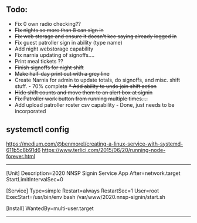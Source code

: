 ## Todo:

* Fix 0 own radio checking??
* ~~Fix nights so more than 8 can sign in~~
* ~~Fix web storage and ensure it doesn't kee saying already logged in~~
* Fix guest patroller sign in ability (type name)
* Add night webstorage capability
* Fix narnia updating of signoffs....
* Print meal tickets ??
* ~~Finish signoffs for night shift~~
* ~~Make half-day print out with a grey line~~
* Create Narnia for admin to update totals, do signoffs, and misc. shift stuff. - 70% complete
~~* Add ability to undo join shift action~~
* ~~Hide shift counts and move them to an alert box at signin~~
* ~~Fix Patroller work button from running multiple times....~~
* Add upload patroller roster csv capability - Done, just needs to be incorporated


## systemctl config

https://medium.com/@benmorel/creating-a-linux-service-with-systemd-611b5c8b91d6
https://www.terlici.com/2015/06/20/running-node-forever.html

----------------------------------------------------------------------------

[Unit]
Description=2020 NNSP Signin Service App
After=network.target
StartLimitIntervalSec=0

[Service]
Type=simple
Restart=always
RestartSec=1
User=root
ExecStart=/usr/bin/env bash /var/www/2020.nnsp-signin/start.sh

[Install]
WantedBy=multi-user.target

-----------------------------------------------------------------------------